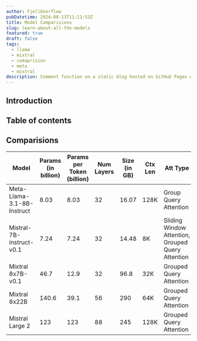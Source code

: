 ```yaml
---
author: FjellOverflow
pubDatetime: 2024-08-13T11:11:53Z
title: Model Comparisions
slug: learn-about-all-the-models
featured: true
draft: false
tags:
  - llama
  - mixtral
  - comaprision
  - meta
  - mistral
description: Comment function on a static blog hosted on GitHub Pages with Giscus.
---
```


## Introduction
## Table of contents

## Comparisions
| Model                             | Params (in billion) | Params per Token (billion) | Num Layers | Size (in GB) | Ctx Len | Att Type                                             | Att Head Dim | Model Architecture             | Hidden Dim | Q Heads | K Heads | V Heads | Supports Tool Calling | Min VRAM (in GB) | MMLU 5-shot Score | Cache Type       |
| --------------------------------- | ------------------- | -------------------------- | ---------- | ------------ | ------- | ---------------------------------------------------- | ------------- | -------------------------------- | ----------- | -------- | -------- | -------- | ---------------------- | ----------------- | ------------------- | ---------------- |
| Meta-Llama-3.1-8B-Instruct         | 8.03                | 8.03                       | 32         | 16.07        | 128K    | Group Query Attention                                 | 128           | LlamaForCausalLM                | 4096        | 64       | 8        | 8        | Y                      | 16                | 66.70%              | KVCache           |
| Mistral-7B-instruct-v0.1           | 7.24                | 7.24                       | 32         | 14.48        | 8K      | Sliding Window Attention, Grouped Query Attention     | 128           | MistralForCausalLM              | 4096        | 32       | 8        | 8        | N                      | 16                | 62.50%              | RollingBufferCache|
| Mixtral 8x7B-v0.1                 | 46.7                | 12.9                       | 32         | 96.8         | 32K     | Grouped Query Attention                               | 128           | Mixture of Experts (8 experts) | 4096        | 32       | 8        | 8        | N                      | 100               | 70.60%              | KVCache           |
| Mixtral 8x22B                     | 140.6               | 39.1                       | 56         | 290          | 64K     | Grouped Query Attention                               | 128           | Mixture of Experts (8 experts) | 6144        | 48       | 8        | 8        | Y                      | 300               | 77.75%              | KVCache           |
| Mistral Large 2                   | 123                 | 123                        | 88         | 245          | 128K    | Grouped Query Attention                               | 128           | MistralForCausalLM              | 4096        | 32       | 8        | 8        | Y                      | 256               | 84%                 | KVCache           |


<!-- ```html
<script
  src="https://giscus.app/client.js"
  data-repo="[ENTER REPO HERE]"
  data-repo-id="[ENTER REPO ID HERE]"
  data-category="[ENTER CATEGORY NAME HERE]"
  data-category-id="[ENTER CATEGORY ID HERE]"
  data-mapping="pathname"
  data-strict="0"
  data-reactions-enabled="1"
  data-emit-metadata="0"
  data-input-position="bottom"
  data-theme="preferred_color_scheme"
  data-lang="en"
  crossorigin="anonymous"
  async
></script>
``` -->
